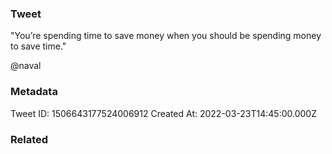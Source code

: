 ### Tweet
"You’re spending time to save money when you should be spending money to save time."

@naval

### Metadata
Tweet ID: 1506643177524006912
Created At: 2022-03-23T14:45:00.000Z

### Related

